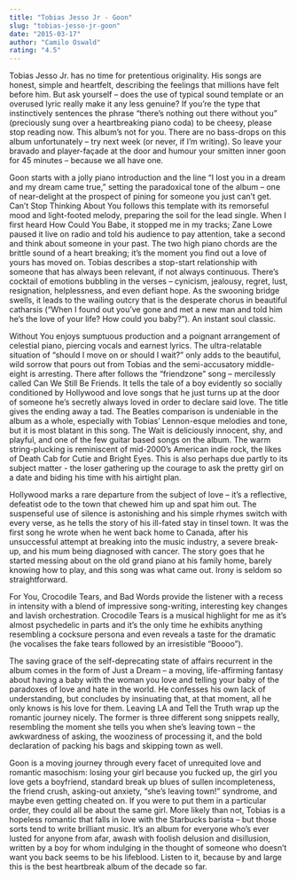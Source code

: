 ```yaml
---
title: "Tobias Jesso Jr - Goon"
slug: "tobias-jesso-jr-goon"
date: "2015-03-17"
author: "Camilo Oswald"
rating: "4.5"
---
```


Tobias Jesso Jr. has no time for pretentious originality. His songs are honest, simple and heartfelt, describing the feelings that millions have felt before him. But ask yourself – does the use of typical sound template or an overused lyric really make it any less genuine? If you’re the type that instinctively sentences the phrase “there’s nothing out there without you” (preciously sung over a heartbreaking piano coda) to be cheesy, please stop reading now. This album’s not for you. There are no bass-drops on this album unfortunately – try next week (or never, if I’m writing). So leave your bravado and player-façade at the door and humour your smitten inner goon for 45 minutes – because we all have one.

Goon starts with a jolly piano introduction and the line “I lost you in a dream and my dream came true,” setting the paradoxical tone of the album – one of near-delight at the prospect of pining for someone you just can’t get. Can’t Stop Thinking About You follows this template with its remorseful mood and light-footed melody, preparing the soil for the lead single. When I first heard How Could You Babe, it stopped me in my tracks; Zane Lowe paused it live on radio and told his audience to pay attention, take a second and think about someone in your past. The two high piano chords are the brittle sound of a heart breaking; it’s the moment you find out a love of yours has moved on. Tobias describes a stop-start relationship with someone that has always been relevant, if not always continuous. There’s cocktail of emotions bubbling in the verses – cynicism, jealousy, regret, lust, resignation, helplessness, and even defiant hope. As the swooning bridge swells, it leads to the wailing outcry that is the desperate chorus in beautiful catharsis (“When I found out you’ve gone and met a new man and told him he’s the love of your life? How could you baby?”). An instant soul classic.

Without You enjoys sumptuous production and a poignant arrangement of celestial piano, piercing vocals and earnest lyrics. The ultra-relatable situation of “should I move on or should I wait?” only adds to the beautiful, wild sorrow that pours out from Tobias and the semi-accusatory middle-eight is arresting. There after follows the “friendzone” song – mercilessly called Can We Still Be Friends. It tells the tale of a boy evidently so socially conditioned by Hollywood and love songs that he just turns up at the door of someone he’s secretly always loved in order to declare said love. The title gives the ending away a tad. The Beatles comparison is undeniable in the album as a whole, especially with Tobias’ Lennon-esque melodies and tone, but it is most blatant in this song. The Wait is deliciously innocent, shy, and playful, and one of the few guitar based songs on the album. The warm string-plucking is reminiscent of mid-2000’s American indie rock, the likes of Death Cab for Cutie and Bright Eyes. This is also perhaps due partly to its subject matter - the loser gathering up the courage to ask the pretty girl on a date and biding his time with his airtight plan.

Hollywood marks a rare departure from the subject of love – it’s a reflective, defeatist ode to the town that chewed him up and spat him out. The suspenseful use of silence is astonishing and his simple rhymes switch with every verse, as he tells the story of his ill-fated stay in tinsel town. It was the first song he wrote when he went back home to Canada, after his unsuccessful attempt at breaking into the music industry, a severe break-up, and his mum being diagnosed with cancer. The story goes that he started messing about on the old grand piano at his family home, barely knowing how to play, and this song was what came out. Irony is seldom so straightforward.

For You, Crocodile Tears, and Bad Words provide the listener with a recess in intensity with a blend of impressive song-writing, interesting key changes and lavish orchestration. Crocodile Tears is a musical highlight for me as it’s almost psychedelic in parts and it’s the only time he exhibits anything resembling a cocksure persona and even reveals a taste for the dramatic (he vocalises the fake tears followed by an irresistible “Boooo”).

The saving grace of the self-deprecating state of affairs recurrent in the album comes in the form of Just a Dream – a moving, life-affirming fantasy about having a baby with the woman you love and telling your baby of the paradoxes of love and hate in the world. He confesses his own lack of understanding, but concludes by insinuating that, at that moment, all he only knows is his love for them. Leaving LA and Tell the Truth wrap up the romantic journey nicely. The former is three different song snippets really, resembling the moment she tells you when she’s leaving town – the awkwardness of asking, the wooziness of processing it, and the bold declaration of packing his bags and skipping town as well.

Goon is a moving journey through every facet of unrequited love and romantic masochism: losing your girl because you fucked up, the girl you love gets a boyfriend, standard break up blues of sullen incompleteness, the friend crush, asking-out anxiety, “she’s leaving town!” syndrome, and maybe even getting cheated on. If you were to put them in a particular order, they could all be about the same girl. More likely than not, Tobias is a hopeless romantic that falls in love with the Starbucks barista – but those sorts tend to write brilliant music. It’s an album for everyone who’s ever lusted for anyone from afar, awash with foolish delusion and disillusion, written by a boy for whom indulging in the thought of someone who doesn’t want you back seems to be his lifeblood. Listen to it, because by and large this is the best heartbreak album of the decade so far.
